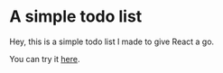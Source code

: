 # A simple todo list

Hey, this is a simple todo list I made to give React a go.

You can try it [here](https://damien-rembert.github.io/todo_react/).